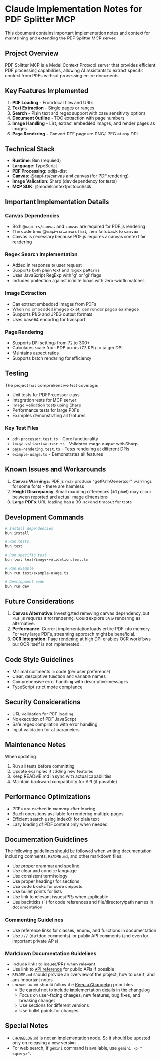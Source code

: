 # Claude Implementation Notes for PDF Splitter MCP

This document contains important implementation notes and context for maintaining and extending the PDF Splitter MCP server.

## Project Overview

PDF Splitter MCP is a Model Context Protocol server that provides efficient PDF processing capabilities, allowing AI assistants to extract specific content from PDFs without processing entire documents.

## Key Features Implemented

1. **PDF Loading** - From local files and URLs
2. **Text Extraction** - Single pages or ranges
3. **Search** - Plain text and regex support with case sensitivity options
4. **Document Outline** - TOC extraction with page numbers
5. **Image Handling** - List, extract embedded images, and render pages as images
6. **Page Rendering** - Convert PDF pages to PNG/JPEG at any DPI

## Technical Stack

- **Runtime**: Bun (required)
- **Language**: TypeScript
- **PDF Processing**: pdfjs-dist
- **Canvas**: @napi-rs/canvas and canvas (for PDF rendering)
- **Image Validation**: Sharp (dev dependency for tests)
- **MCP SDK**: @modelcontextprotocol/sdk

## Important Implementation Details

### Canvas Dependencies
- Both `@napi-rs/canvas` and `canvas` are required for PDF.js rendering
- The code tries @napi-rs/canvas first, then falls back to canvas
- Canvas is necessary because PDF.js requires a canvas context for rendering

### Regex Search Implementation
- Added in response to user request
- Supports both plain text and regex patterns
- Uses JavaScript RegExp with 'g' or 'gi' flags
- Includes protection against infinite loops with zero-width matches

### Image Extraction
- Can extract embedded images from PDFs
- When no embedded images exist, can render pages as images
- Supports PNG and JPEG output formats
- Uses base64 encoding for transport

### Page Rendering
- Supports DPI settings from 72 to 300+ 
- Calculates scale from PDF points (72 DPI) to target DPI
- Maintains aspect ratios
- Supports batch rendering for efficiency

## Testing

The project has comprehensive test coverage:
- Unit tests for PDFProcessor class
- Integration tests for MCP server
- Image validation tests using Sharp
- Performance tests for large PDFs
- Examples demonstrating all features

### Key Test Files
- `pdf-processor.test.ts` - Core functionality
- `image-validation.test.ts` - Validates image output with Sharp
- `page-rendering.test.ts` - Tests rendering at different DPIs
- `example-usage.ts` - Demonstrates all features

## Known Issues and Workarounds

1. **Canvas Warnings**: PDF.js may produce "getPathGenerator" warnings for some fonts - these are harmless
2. **Height Discrepancy**: Small rounding differences (±1 pixel) may occur between reported and actual image dimensions
3. **Large PDFs**: URL loading has a 30-second timeout for tests

## Development Commands

```bash
# Install dependencies
bun install

# Run tests
bun test

# Run specific test
bun test test/image-validation.test.ts

# Run example
bun run test/example-usage.ts

# Development mode
bun run dev
```

## Future Considerations

1. **Canvas Alternative**: Investigated removing canvas dependency, but PDF.js requires it for rendering. Could explore SVG rendering as alternative.
2. **Performance**: Current implementation loads entire PDF into memory. For very large PDFs, streaming approach might be beneficial.
3. **OCR Integration**: Page rendering at high DPI enables OCR workflows but OCR itself is not implemented.

## Code Style Guidelines

- Minimal comments in code (per user preference)
- Clear, descriptive function and variable names
- Comprehensive error handling with descriptive messages
- TypeScript strict mode compliance

## Security Considerations

- URL validation for PDF loading
- No execution of PDF JavaScript
- Safe regex compilation with error handling
- Input validation for all parameters

## Maintenance Notes

When updating:
1. Run all tests before committing
2. Update examples if adding new features
3. Keep README.md in sync with actual capabilities
4. Maintain backward compatibility for API (if possible)

## Performance Optimizations

- PDFs are cached in memory after loading
- Batch operations available for rendering multiple pages
- Efficient search using indexOf for plain text
- Lazy loading of PDF content only when needed

## Documentation Guidelines

The following guidelines should be followed when writing documentation including comments, `README.md`, and other markdown files:

- Use proper grammar and spelling
- Use clear and concise language
- Use consistent terminology
- Use proper headings for sections
- Use code blocks for code snippets
- Use bullet points for lists
- Use link to relevant issues/PRs when applicable
- Use backticks (`` ` ``) for code references and file/directory/path names in documentation

### Commenting Guidelines

- Use reference links for classes, enums, and functions in documentation
- Use `///` (dartdoc comments) for public API comments (and even for important private APIs)

### Markdown Documentation Guidelines

- Include links to issues/PRs when relevant
- Use link to [API reference](https://pub.dev/documentation/pdfrx/latest/pdfrx/) for public APIs if possible
- `README.md` should provide an overview of the project, how to use it, and any important notes
- `CHANGELOG.md` should follow the [Keep a Changelog](https://keepachangelog.com/en/1.0.0/) principles
  - Be careful not to include implementation details in the changelog
  - Focus on user-facing changes, new features, bug fixes, and breaking changes
  - Use sections for different versions
  - Use bullet points for changes

## Special Notes

- `CHANGELOG.md` is not an implementation node. So it should be updated only on releasing a new version
- For web search, if `gemini` command is available, use `gemini -p "<query>"`.
